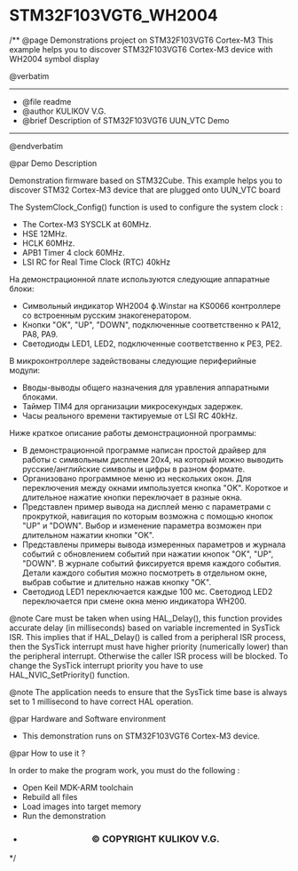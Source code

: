 # STM32F103VGT6_WH2004
/**
  @page Demonstrations project on STM32F103VGT6 Cortex-M3
  This example helps you to discover STM32F103VGT6 Cortex-M3 device with WH2004 symbol display

  @verbatim
  ******************************************************************************
  * @file    readme
  * @author  KULIKOV V.G.
  * @brief   Description of STM32F103VGT6 UUN_VTC Demo
  ******************************************************************************
  @endverbatim

@par Demo Description

Demonstration firmware based on STM32Cube. This example helps you to discover
STM32 Cortex-M3 device that are plugged onto UUN_VTC board

The SystemClock_Config() function is used to configure the system clock :
  - The Cortex-M3 SYSCLK at 60MHz.
  - HSE 12MHz.
  - HCLK 60MHz.
  - APB1 Timer 4 clock 60MHz.
  - LSI RC for Real Time Clock (RTC) 40kHz

На демонстрационной плате используются следующие аппаратные блоки:
  - Символьный индикатор WH2004 ф.Winstar на KS0066 контроллере со встроенным 
	русским знакогенератором.
  - Кнопки "OK", "UP", "DOWN", подключенные соответственно к PA12, PA8, PA9.
  - Светодиоды LED1, LED2, подключенные соответственно к PE3, PE2.
  
 В микроконтроллере задействованы следующие периферийные модули:
  - Вводы-выводы общего назначения для уравления аппаратными блоками.
  - Таймер TIM4 для организации микросекундых задержек.
  - Часы реального времени тактируемые от LSI RC 40kHz.
 
 Ниже краткое описание работы демонстрационной программы:
  - В демонстрационной программе написан простой драйвер для работы с 
	символьным дисплеем 20х4, на который можно выводить русские/английские
	символы и цифры в разном формате.
  - Организовано программное меню из нескольких окон. Для переключения между
	окнами импользуется кнопка "OK". Короткое и длительное нажатие кнопки 
	переключает в разные окна.
  - Представлен пример вывода на дисплей меню с параметрами с прокруткой, 
	навигация по которым возможна с помощью кнопок "UP" и "DOWN". Выбор и 
	изменение параметра возможен при длительном нажатии кнопки "OK".
  - Представлены примеры вывода измеренных параметров и журнала событий с 
	обновлением событий при нажатии кнопок "OK", "UP", "DOWN". В журнале 
	событий фиксируется время каждого события. Детали каждого события можно 
	посмотреть в отдельном окне, выбрав событие и длительно нажав кнопку "OK".
  - Светодиод LED1 переключается каждые 100 мс. Светодиод LED2 переключается 
	при смене окна меню индикатора WH200.

@note Care must be taken when using HAL_Delay(), this function provides accurate
      delay (in milliseconds) based on variable incremented in SysTick ISR.
      This implies that if HAL_Delay() is called from a peripheral ISR process,
      then the SysTick interrupt must have higher priority (numerically lower)
      than the peripheral interrupt. Otherwise the caller ISR process will be blocked.
      To change the SysTick interrupt priority you have to use HAL_NVIC_SetPriority() function.

@note The application needs to ensure that the SysTick time base is always set to
      1 millisecond to have correct HAL operation.

@par Hardware and Software environment

  - This demonstration runs on STM32F103VGT6 Cortex-M3 device.
  
@par How to use it ?

In order to make the program work, you must do the following :
 - Open Keil MDK-ARM toolchain
 - Rebuild all files
 - Load images into target memory
 - Run the demonstration

 * <h3><center>&copy; COPYRIGHT KULIKOV V.G. </center></h3>
 */
